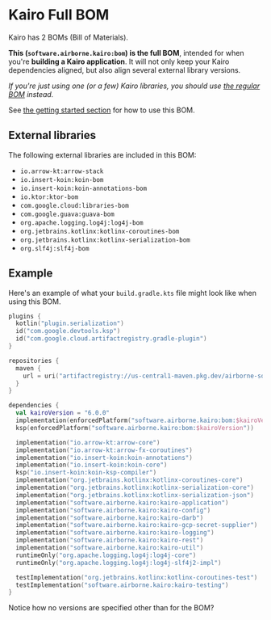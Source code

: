 # Kairo Full BOM

Kairo has 2 BOMs (Bill of Materials).

**This (`software.airborne.kairo:bom`) is the full BOM**,
intended for when you're **building a Kairo application**.
It will not only keep your Kairo dependencies aligned,
but also align several external library versions.

_If you're just using one (or a few) Kairo libraries,
you should use [the regular BOM](../bom) instead._

See [the getting started section](..) for how to use this BOM.

## External libraries

The following external libraries are included in this BOM:

- `io.arrow-kt:arrow-stack`
- `io.insert-koin:koin-bom`
- `io.insert-koin:koin-annotations-bom`
- `io.ktor:ktor-bom`
- `com.google.cloud:libraries-bom`
- `com.google.guava:guava-bom`
- `org.apache.logging.log4j:log4j-bom`
- `org.jetbrains.kotlinx:kotlinx-coroutines-bom`
- `org.jetbrains.kotlinx:kotlinx-serialization-bom`
- `org.slf4j:slf4j-bom`

## Example

Here's an example of what your `build.gradle.kts` file might look like
when using this BOM.

```kotlin
plugins {
  kotlin("plugin.serialization")
  id("com.google.devtools.ksp")
  id("com.google.cloud.artifactregistry.gradle-plugin")
}

repositories {
  maven {
    url = uri("artifactregistry://us-central1-maven.pkg.dev/airborne-software/maven")
  }
}

dependencies {
  val kairoVersion = "6.0.0"
  implementation(enforcedPlatform("software.airborne.kairo:bom:$kairoVersion"))
  ksp(enforcedPlatform("software.airborne.kairo:bom:$kairoVersion"))

  implementation("io.arrow-kt:arrow-core")
  implementation("io.arrow-kt:arrow-fx-coroutines")
  implementation("io.insert-koin:koin-annotations")
  implementation("io.insert-koin:koin-core")
  ksp("io.insert-koin:koin-ksp-compiler")
  implementation("org.jetbrains.kotlinx:kotlinx-coroutines-core")
  implementation("org.jetbrains.kotlinx:kotlinx-serialization-core")
  implementation("org.jetbrains.kotlinx:kotlinx-serialization-json")
  implementation("software.airborne.kairo:kairo-application")
  implementation("software.airborne.kairo:kairo-config")
  implementation("software.airborne.kairo:kairo-darb")
  implementation("software.airborne.kairo:kairo-gcp-secret-supplier")
  implementation("software.airborne.kairo:kairo-logging")
  implementation("software.airborne.kairo:kairo-rest")
  implementation("software.airborne.kairo:kairo-util")
  runtimeOnly("org.apache.logging.log4j:log4j-core")
  runtimeOnly("org.apache.logging.log4j:log4j-slf4j2-impl")

  testImplementation("org.jetbrains.kotlinx:kotlinx-coroutines-test")
  testImplementation("software.airborne.kairo:kairo-testing")
}
```

Notice how no versions are specified other than for the BOM?
